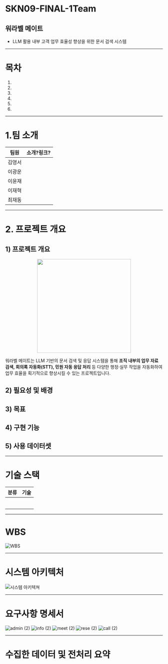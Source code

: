 # SKN09-FINAL-1Team
## 워라벨 메이트
- LLM 활용 내부 고객 업무 효율성 향상을 위한 문서 검색 시스템
 
---

# 목차
1. 
2. 
3. 
4. 
5. 
6.

---
# 1.팀 소개
|팀원|소개?링크?|
|--|--|
|김영서||
|이광운||
|이윤재||
|이재혁||
|최재동||

---
# 2. 프로젝트 개요

## 1) 프로젝트 개요
<p align="center">
  <img src="https://github.com/user-attachments/assets/786e722c-41b7-461f-ad77-816c858d0b7c" width="300"/>
</p>

워라벨 메이트는 LLM 기반의 문서 검색 및 응답 시스템을 통해 **조직 내부의 업무 자료 검색, 회의록 자동화(STT), 민원 자동 응답 처리** 등 다양한 행정·실무 작업을 자동화하여 업무 효율을 획기적으로 향상시킬 수 있는 프로젝트입니다.

## 2) 필요성 및 배경
## 3) 목표
## 4) 구현 기능
## 5) 사용 데이터셋

---
# 기술 스택
|분류|기술|
|--|--|
|||
|||
|||
|||
|||
|||


---
# WBS
![WBS](https://github.com/user-attachments/assets/7d978a23-f0a7-4f1f-905b-ef4d25263c61)

---
# 시스템 아키텍처
![시스템 아키텍쳐](https://github.com/user-attachments/assets/728049de-07c4-4952-a4f2-c4169afc7a2b)


---
# 요구사항 명세서
![admin (2)](https://github.com/user-attachments/assets/d5afeb62-3ce5-4e43-bb7f-1e30d1a04733)
![info (2)](https://github.com/user-attachments/assets/dc4c511b-dee3-419c-946f-54efb92fcb1c)
![meet (2)](https://github.com/user-attachments/assets/0a8749f4-5d68-451c-ba8a-c2497d205d82)
![rese (2)](https://github.com/user-attachments/assets/73ac1393-a5ee-4cb9-9f6c-dc984359fa80)
![call (2)](https://github.com/user-attachments/assets/45412638-3be4-4731-a2c5-759d6f3e40c5)

--- 
# 수집한 데이터 및 전처리 요약

 
